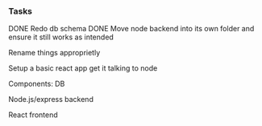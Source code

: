 ### Tasks
DONE Redo db schema
DONE Move node backend into its own folder and ensure it still works as intended

Rename things approprietly

Setup a basic react app
    get it talking to node


Components:
DB

Node.js/express backend

React frontend